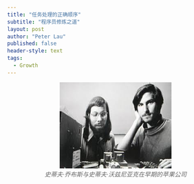 ```yaml
---
title: "任务处理的正确顺序"
subtitle: "程序员修炼之道"
layout: post
author: "Peter Lau"
published: false
header-style: text
tags:
  - Growth 
---
```




<figure style="text-align: center">
    <img class="Steve Jobs and Steve Wozniak" src="/img/steve_jobs_and_wozniak.jpeg" width="260" height="200">
    <figcaption style="font-style: italic; color: #666;">史蒂夫·乔布斯与史蒂夫·沃兹尼亚克在早期的苹果公司</figcaption>
</figure>
